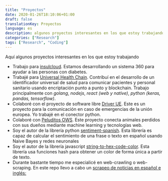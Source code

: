 ```yaml
---
title: "Proyectos"
date: 2020-01-26T18:10:06+01:00
draft: false
translationKey: Proyectos
language: es
description: algunos proyectos interesantes en los que estoy trabajando
categories: ["Research"]
tags: ["Research", "Coding"]
---
```


Aquí algunos proyectos interesantes en los que estoy trabajando
- Trabajo para [insulcloud](https://insulclock.com/). Estamos desarrollando un sistema 360 para ayudar a las personas con diabetes.
- Trabajé para [Universal Health Chain](https://www.universal-chain.com/). Contribuí en el desarrollo de un identificador universal de salud para comunicar pacientes y personal sanitario usando encriptación punto a punto y blockchain. Trabajo principalmente con *golang*, *nodejs*, *react (web y native)*, *python (keras, pandas, tensorflow)*.
- Colaboré con el proyecto de software libre [Driver UE](https://www.driver-project.eu/). Este es un proyecto para la comunicación en caso de emergencias de la unión europea. Yo trabajé en el conector python.
- Colaboré con [Peluditos OWS](https://github.com/OSW-Peludos/peluditos-project). Este proyecto conecta animales perdidos con sus dueños mediante machine learning y tecnologías web.
- Soy el autor de la librería python [sentiment-spanish](https://github.com/sentiment-analysis-spanish/sentiment-spanish). Esta librería es capaz de calcular el sentimiento de una frase o texto en español usando Naive Bayes y redes neuronales
- Soy el autor de la librería javascript [string-to-hex-code-color](https://github.com/HugoJBello/string-to-hex-code-color). Esta librería usa funciones hash para obtener un color de forma única a partir de texto.
- Durante bastante tiempo me especialicé en web-crawling o web-scraping. En este repo llevo a cabo un [scrapeo de noticias en español e inglés:](https://github.com/news-scrapers)

<!--
tags: research, coding
title: Cool projects
date: 07/11/2019
-->

